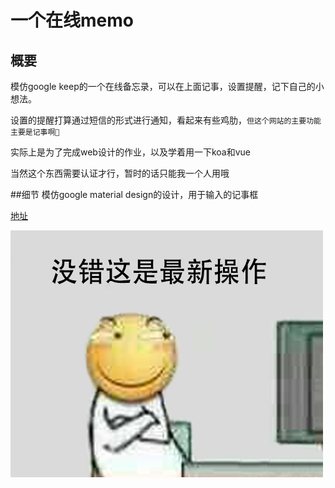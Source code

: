 # 一个在线memo

## 概要
模仿google keep的一个在线备忘录，可以在上面记事，设置提醒，记下自己的小想法。

设置的提醒打算通过短信的形式进行通知，看起来有些鸡肋，`但这个网站的主要功能主要是记事啊🌚`

实际上是为了完成web设计的作业，以及学着用一下koa和vue

当然这个东西需要认证才行，暂时的话只能我一个人用哦

##细节
模仿google material design的设计，用于输入的记事框


[地址](https://memo.zhangfeng.site)

![](public/new-operation.jpg)